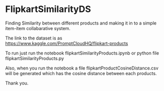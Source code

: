 # FlipkartSimilarityDS
Finding Similarity between different products and making it in to a simple item-item collabarative system.

The link to the dataset is as https://www.kaggle.com/PromptCloudHQ/flipkart-products

To run just run the notebook flipkartSimilarityProducts.ipynb or python file flipkartSimilarityProducts.py

Also, when you run the notebook a file flipkartProductCosineDistance.csv will be generated which has the cosine distance 
between each products.

Thank you.
